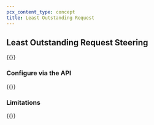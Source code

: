 ```yaml
---
pcx_content_type: concept
title: Least Outstanding Request
---
```


## Least Outstanding Request Steering

{{<render file="_least-outstanding-request-steering-definition.md">}}

### Configure via the API

{{<render file="_least-outstanding-request-steering-configuration.md">}}

### Limitations

{{<render file="_least-outstanding-request-steering-limitations.md">}}